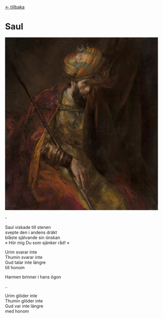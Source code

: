 [← tillbaka](README.md)  

# Saul

![Saul](saul.jpg)  

\-

Saul viskade till stenen  
svepte den i andens dräkt  
blåste självande sin önskan  
» Hör mig Du som sjänker råd! «  

Urim svarar inte  
Thumin svarar inte  
Gud talar inte längre  
till honom  

Harmen brinner i hans ögon  

..  

Urim glöder inte   
Thumin glöder inte    
Gud var inte längre  
med honom


